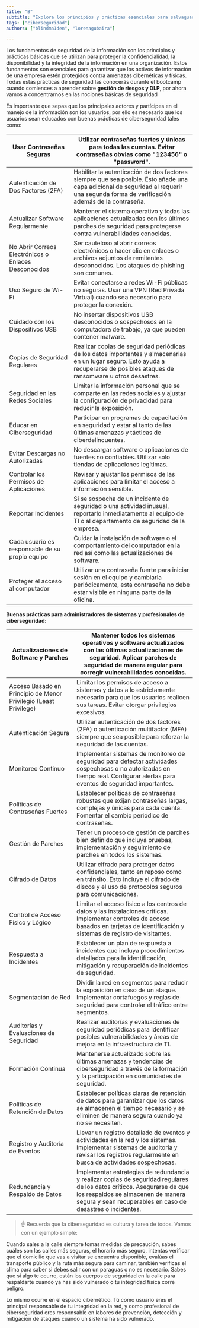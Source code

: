```yaml
---
title: "B"
subtitle: "Explora los principios y prácticas esenciales para salvaguardar la confidencialidad, disponibilidad e integridad de la información en las organizaciones. Conoce las prácticas de seguridad centradas en el usuario, las mejores prácticas para administradores de sistemas y el aspecto cultural de la ciberseguridad."
tags: ["ciberseguridad"]
authors: ["blindma1den", "lorenagubaira"]

---
```


Los fundamentos de seguridad de la información son los principios y prácticas básicas que se utilizan para proteger la confidencialidad, la disponibilidad y la integridad de la información en una organización. Estos fundamentos son esenciales para garantizar que los activos de información de una empresa estén protegidos contra amenazas cibernéticas y físicas. Todas estas prácticas de seguridad las conocerás durante el bootcamp cuando comiences a aprender sobre **gestión de riesgos y DLP**, por ahora vamos a concentrarnos en las nociones básicas de seguridad

Es importante que sepas que los principales actores y partícipes en el manejo de la información son los usuarios, por ello es necesario que los usuarios sean educados con buenas prácticas de ciberseguridad tales como: 

| Usar Contraseñas Seguras | Utilizar contraseñas fuertes y únicas para todas las cuentas. Evitar contraseñas obvias como "123456" o "password". |
| --- | --- |
| Autenticación de Dos Factores (2FA) | Habilitar la autenticación de dos factores siempre que sea posible. Esto añade una capa adicional de seguridad al requerir una segunda forma de verificación además de la contraseña. |
| Actualizar Software Regularmente | Mantener el sistema operativo y todas las aplicaciones actualizadas con los últimos parches de seguridad para protegerse contra vulnerabilidades conocidas. |
| No Abrir Correos Electrónicos o Enlaces Desconocidos | Ser cauteloso al abrir correos electrónicos o hacer clic en enlaces o archivos adjuntos de remitentes desconocidos. Los ataques de phishing son comunes. |
| Uso Seguro de Wi-Fi | Evitar conectarse a redes Wi-Fi públicas no seguras. Usar una VPN (Red Privada Virtual) cuando sea necesario para proteger la conexión. |
| Cuidado con los Dispositivos USB | No insertar dispositivos USB desconocidos o sospechosos en la computadora de trabajo, ya que pueden contener malware. |
| Copias de Seguridad Regulares | Realizar copias de seguridad periódicas de los datos importantes y almacenarlas en un lugar seguro. Esto ayuda a recuperarse de posibles ataques de ransomware u otros desastres. |
| Seguridad en las Redes Sociales | Limitar la información personal que se comparte en las redes sociales y ajustar la configuración de privacidad para reducir la exposición. |
| Educar en Ciberseguridad | Participar en programas de capacitación en seguridad y estar al tanto de las últimas amenazas y tácticas de ciberdelincuentes. |
| Evitar Descargas no Autorizadas | No descargar software o aplicaciones de fuentes no confiables. Utilizar solo tiendas de aplicaciones legítimas. |
| Controlar los Permisos de Aplicaciones | Revisar y ajustar los permisos de las aplicaciones para limitar el acceso a información sensible. |
| Reportar Incidentes | Si se sospecha de un incidente de seguridad o una actividad inusual, reportarlo inmediatamente al equipo de TI o al departamento de seguridad de la empresa. |
| Cada usuario es responsable de su propio equipo | Cuidar la instalación de software o el comportamiento del computador en la red así como las actualizaciones de software.  |
| Proteger el acceso al computador | Utilizar una contraseña fuerte para iniciar sesión en el equipo y cambiarla periódicamente, esta contraseña no debe estar visible en ninguna parte de la oficina. |

**Buenas prácticas para administradores de sistemas y profesionales de ciberseguridad:**

| Actualizaciones de Software y Parches | Mantener todos los sistemas operativos y software actualizados con las últimas actualizaciones de seguridad. Aplicar parches de seguridad de manera regular para corregir vulnerabilidades conocidas. |
| --- | --- |
| Acceso Basado en Principio de Menor Privilegio (Least Privilege) | Limitar los permisos de acceso a sistemas y datos a lo estrictamente necesario para que los usuarios realicen sus tareas. Evitar otorgar privilegios excesivos. |
| Autenticación Segura | Utilizar autenticación de dos factores (2FA) o autenticación multifactor (MFA) siempre que sea posible para reforzar la seguridad de las cuentas. |
| Monitoreo Continuo | Implementar sistemas de monitoreo de seguridad para detectar actividades sospechosas o no autorizadas en tiempo real. Configurar alertas para eventos de seguridad importantes. |
| Políticas de Contraseñas Fuertes | Establecer políticas de contraseñas robustas que exijan contraseñas largas, complejas y únicas para cada cuenta. Fomentar el cambio periódico de contraseñas. |
| Gestión de Parches | Tener un proceso de gestión de parches bien definido que incluya pruebas, implementación y seguimiento de parches en todos los sistemas. |
| Cifrado de Datos | Utilizar cifrado para proteger datos confidenciales, tanto en reposo como en tránsito. Esto incluye el cifrado de discos y el uso de protocolos seguros para comunicaciones. |
| Control de Acceso Físico y Lógico | Limitar el acceso físico a los centros de datos y las instalaciones críticas. Implementar controles de acceso basados en tarjetas de identificación y sistemas de registro de visitantes. |
| Respuesta a Incidentes | Establecer un plan de respuesta a incidentes que incluya procedimientos detallados para la identificación, mitigación y recuperación de incidentes de seguridad. |
| Segmentación de Red | Dividir la red en segmentos para reducir la exposición en caso de un ataque. Implementar cortafuegos y reglas de seguridad para controlar el tráfico entre segmentos. |
| Auditorías y Evaluaciones de Seguridad | Realizar auditorías y evaluaciones de seguridad periódicas para identificar posibles vulnerabilidades y áreas de mejora en la infraestructura de TI. |
| Formación Continua | Mantenerse actualizado sobre las últimas amenazas y tendencias de ciberseguridad a través de la formación y la participación en comunidades de seguridad. |
| Políticas de Retención de Datos | Establecer políticas claras de retención de datos para garantizar que los datos se almacenen el tiempo necesario y se eliminen de manera segura cuando ya no se necesiten. |
| Registro y Auditoría de Eventos | Llevar un registro detallado de eventos y actividades en la red y los sistemas. Implementar sistemas de auditoría y revisar los registros regularmente en busca de actividades sospechosas. |
| Redundancia y Respaldo de Datos | Implementar estrategias de redundancia y realizar copias de seguridad regulares de los datos críticos. Asegurarse de que los respaldos se almacenen de manera segura y sean recuperables en caso de desastres o incidentes. |

> ☝ Recuerda que la ciberseguridad es cultura y tarea de todos. Vamos con un ejemplo simple:

Cuando sales a la calle siempre tomas medidas de precaución, sabes cuáles son las calles más seguras, el horario más seguro, intentas verificar que el domicilio que vas a visitar se encuentra disponible, evalúas el transporte público y la ruta más segura para caminar, también verificas el clima para saber si debes salir con un paraguas o no es necesario. Sabes que si algo te ocurre, están los cuerpos de seguridad en la calle para respaldarte cuando ya has sido vulnerado o tu integridad física corre peligro. 

Lo mismo ocurre en el espacio cibernético. Tú como usuario eres el principal responsable de tu integridad en la red, y como profesional de ciberseguridad eres responsable en labores de prevención, detección y mitigación de ataques cuando un sistema ha sido vulnerado.
